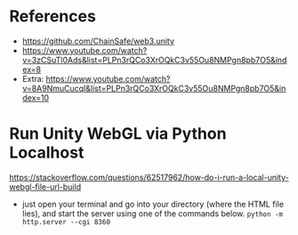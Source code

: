 # References

- https://github.com/ChainSafe/web3.unity
- https://www.youtube.com/watch?v=3zCSuTl0Ads&list=PLPn3rQCo3XrOQkC3v55Ou8NMPgn8pb7O5&index=8
- Extra: https://www.youtube.com/watch?v=8A9NmuCucqI&list=PLPn3rQCo3XrOQkC3v55Ou8NMPgn8pb7O5&index=10

# Run Unity WebGL via Python Localhost
https://stackoverflow.com/questions/62517962/how-do-i-run-a-local-unity-webgl-file-url-build

- just open your terminal and go into your directory (where the HTML file lies), and start the server using one of the commands below.
`python -m http.server --cgi 8360`
